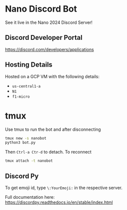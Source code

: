 # Nano Discord Bot

See it live in the Nano 2024 Discord Server!

## Discord Developer Portal

https://discord.com/developers/applications

## Hosting Details

Hosted on a GCP VM with the following details:

- `us-central1-a`
- `N1`
- `f1-micro`

# tmux

Use tmux to run the bot and after disconnecting

```bash
tmux new -s nanobot
python3 bot.py
```

Then `Ctrl-a Ctr-d` to detach. To reconnect

```bash
tmux attach -t nanobot
```

## Discord Py

To get emoji id, type `\:YourEmoji:` in the respective server.

Full documentation here: https://discordpy.readthedocs.io/en/stable/index.html
